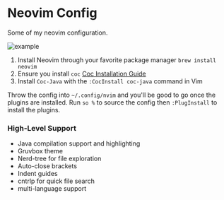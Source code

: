# Neovim Config
Some of my neovim configuration.

![example](https://i.imgur.com/xUVJuzi.png)

1) Install Neovim through your favorite package manager `brew install neovim`
2) Ensure you install `coc` [Coc Installation Guide](https://github.com/neoclide/coc.nvim)
3) Install `Coc-Java` with the `:CocInstall coc-java` command in Vim

Throw the config into `~/.config/nvim` and you'll be good to go once the plugins are installed.
Run `so %` to source the config then `:PlugInstall` to install the plugins. 

### High-Level Support
- Java compilation support and highlighting
- Gruvbox theme
- Nerd-tree for file exploration
- Auto-close brackets
- Indent guides
- cntrlp for quick file search
- multi-language support
